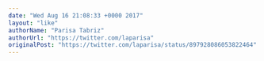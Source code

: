 ```yaml
---
date: "Wed Aug 16 21:08:33 +0000 2017"
layout: "like"
authorName: "Parisa Tabriz"
authorUrl: "https://twitter.com/laparisa"
originalPost: "https://twitter.com/laparisa/status/897928086053822464"
---
```

